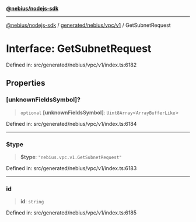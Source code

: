 [**@nebius/nodejs-sdk**](../../../../../README.md)

---

[@nebius/nodejs-sdk](../../../../../README.md) / [generated/nebius/vpc/v1](../README.md) / GetSubnetRequest

# Interface: GetSubnetRequest

Defined in: src/generated/nebius/vpc/v1/index.ts:6182

## Properties

### \[unknownFieldsSymbol\]?

> `optional` **\[unknownFieldsSymbol\]**: `Uint8Array`\<`ArrayBufferLike`\>

Defined in: src/generated/nebius/vpc/v1/index.ts:6184

---

### $type

> **$type**: `"nebius.vpc.v1.GetSubnetRequest"`

Defined in: src/generated/nebius/vpc/v1/index.ts:6183

---

### id

> **id**: `string`

Defined in: src/generated/nebius/vpc/v1/index.ts:6185
